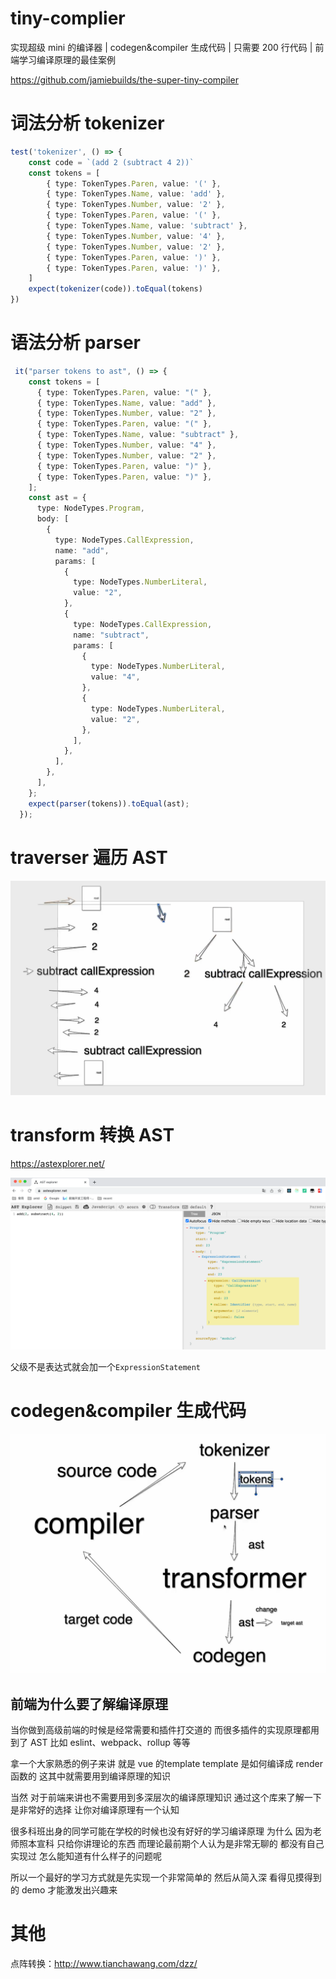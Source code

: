 # tiny-complier






实现超级 mini 的编译器 | codegen&amp;compiler 生成代码 | 只需要 200 行代码 | 前端学习编译原理的最佳案例

https://github.com/jamiebuilds/the-super-tiny-compiler


# 词法分析 tokenizer


```ts
test('tokenizer', () => {
    const code = `(add 2 (subtract 4 2))`
    const tokens = [
        { type: TokenTypes.Paren, value: '(' },
        { type: TokenTypes.Name, value: 'add' },
        { type: TokenTypes.Number, value: '2' },
        { type: TokenTypes.Paren, value: '(' },
        { type: TokenTypes.Name, value: 'subtract' },
        { type: TokenTypes.Number, value: '4' },
        { type: TokenTypes.Number, value: '2' },
        { type: TokenTypes.Paren, value: ')' },
        { type: TokenTypes.Paren, value: ')' },
    ]
    expect(tokenizer(code)).toEqual(tokens)
})
```

# 语法分析 parser

```ts
 it("parser tokens to ast", () => {
    const tokens = [
      { type: TokenTypes.Paren, value: "(" },
      { type: TokenTypes.Name, value: "add" },
      { type: TokenTypes.Number, value: "2" },
      { type: TokenTypes.Paren, value: "(" },
      { type: TokenTypes.Name, value: "subtract" },
      { type: TokenTypes.Number, value: "4" },
      { type: TokenTypes.Number, value: "2" },
      { type: TokenTypes.Paren, value: ")" },
      { type: TokenTypes.Paren, value: ")" },
    ];
    const ast = {
      type: NodeTypes.Program,
      body: [
        {
          type: NodeTypes.CallExpression,
          name: "add",
          params: [
            {
              type: NodeTypes.NumberLiteral,
              value: "2",
            },
            {
              type: NodeTypes.CallExpression,
              name: "subtract",
              params: [
                {
                  type: NodeTypes.NumberLiteral,
                  value: "4",
                },
                {
                  type: NodeTypes.NumberLiteral,
                  value: "2",
                },
              ],
            },
          ],
        },
      ],
    };
    expect(parser(tokens)).toEqual(ast);
  });
```


# traverser 遍历 AST

![](./tree.png)
# transform 转换 AST 

https://astexplorer.net/

![image-20221027151215974](./ast.png)


父级不是表达式就会加一个`ExpressionStatement`
# codegen&compiler 生成代码

![](./map.png)



## 前端为什么要了解编译原理

当你做到高级前端的时候是经常需要和插件打交道的
而很多插件的实现原理都用到了 AST
比如 eslint、webpack、rollup 等等

拿一个大家熟悉的例子来讲  就是 vue 的template 
template 是如何编译成 render 函数的
这其中就需要用到编译原理的知识

当然 对于前端来讲也不需要用到多深层次的编译原理知识
通过这个库来了解一下是非常好的选择 让你对编译原理有一个认知

很多科班出身的同学可能在学校的时候也没有好好的学习编译原理
为什么 因为老师照本宣科 只给你讲理论的东西
而理论最前期个人认为是非常无聊的 都没有自己实现过 怎么能知道有什么样子的问题呢

所以一个最好的学习方式就是先实现一个非常简单的 然后从简入深
看得见摸得到的 demo 才能激发出兴趣来


# 其他

点阵转换：http://www.tianchawang.com/dzz/